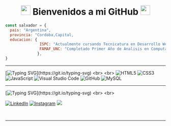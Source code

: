 

<h1 align="center"><img src="https://emojis.slackmojis.com/emojis/images/1605829592/11401/among-us-dance.gif?1605829592" width="30">
Bienvenidos a mi GitHub <img src="https://emojis.slackmojis.com/emojis/images/1605829592/11401/among-us-dance.gif?1605829592" width="30px"></h1>



```javascript
const salvador = {
  pais: "Argentina",
  provincia: "Cordoba,Capital,
  educacion: {
               ISPC: "Actualmente cursando Tecnicatura en Desarrollo Web y Aplicaciones Moviles | 2021",
               FAMAF_UNC: "Completado Primer Año de Analisis en Computacion | 2018-2020",
              },
}
```
<hr>

[![Typing SVG](https://readme-typing-svg.herokuapp.com?color=BDC4F7&size=24&lines=Herramientas+y+Habilidades...)](https://git.io/typing-svg)
<br>
<br>
![HTML5](https://img.shields.io/badge/html5-%23E34F26.svg?style=for-the-badge&logo=html5&logoColor=white)
![CSS3](https://img.shields.io/badge/css3-%231572B6.svg?style=for-the-badge&logo=css3&logoColor=white)
![JavaScript](https://img.shields.io/badge/javascript-%23323330.svg?style=for-the-badge&logo=javascript&logoColor=%23F7DF1E)
![Visual Studio Code](https://img.shields.io/badge/VisualStudioCode-0078d7.svg?style=for-the-badge&logo=visual-studio-code&logoColor=white)
![GitHub](https://img.shields.io/badge/github-%23121011.svg?style=for-the-badge&logo=github&logoColor=white)
![MySQL](https://img.shields.io/badge/mysql-%2300f.svg?style=for-the-badge&logo=mysql&logoColor=white)

<hr>

[![Typing SVG](https://readme-typing-svg.herokuapp.com?color=BDC4F7&size=24&lines=Contactame+a+través+de...)](https://git.io/typing-svg)
<br>
<br>

<a href="https://www.linkedin.com/in/salvador-casas/" target="_blank">![LinkedIn](https://img.shields.io/badge/linkedin-%230077B5.svg?style=for-the-badge&logo=linkedin&logoColor=white)</a> <a href="https://www.instagram.com/casas_salvador/?hl=es-la">![Instagram](https://img.shields.io/badge/Instagram-%23E4405F.svg?style=for-the-badge&logo=Instagram&logoColor=white)</a> <a href="mailto:salvadorcasas11@gmail.com?subject=Hello%20Ileri,%20From%20Github"><img src="https://img.shields.io/badge/gmail-%23D14836.svg?&style=for-the-badge&logo=gmail&logoColor=white" /></a>



<br>
<hr>
